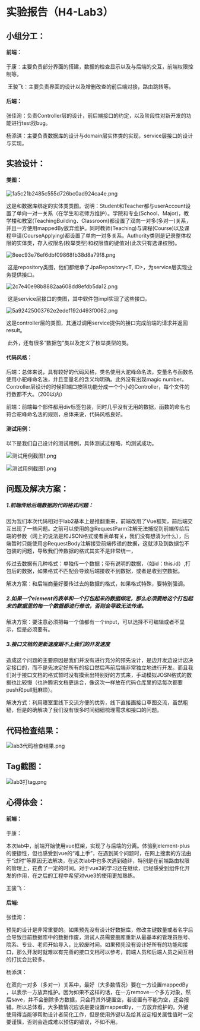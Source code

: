 # 实验报告（H4-Lab3）

## 小组分工：

#### 前端：

​	于康：主要负责部分界面的搭建，数据的检查显示以及与后端的交互，前端权限控制等。

​	王骏飞：主要负责界面的设计以及增删改查的前后端对接，路由跳转等。

#### 后端：

​	张佳洵：负责Controller层的设计，前后端接口的约定，以及阶段性对新开发的功能进行test找bug。

​	杨添淇：主要负责数据库的设计与domain层实体类的实现，service层接口的设计与实现。

## 实验设计：

#### 类图：

![1a5c21b2485c555d726bc0ad924ca4e.png](https://s2.loli.net/2022/04/15/PZyH4uzFLeBxSbR.png)

​		这是和数据库绑定的实体类类图。说明：Student和Teacher都与userAccount设置了单向一对一关系（在学生和老师方维护）。学院和专业(School、Major)，教学楼和教室(TeachingBuilding、Classroom)都设置了双向一对多(多对一)关系，并且一方使用mappedBy放弃维护。同时教师(Teaching)与课程(Course)以及课程申请(CourseApplying)都设置了单向一对多关系。Authority类则是记录整体权限的实体类，存入权限名(枚举类型)和权限值的键值对(此次只有选课权限)。

![8eec93e76ef6dbf09868fb38d8a79f8.png](https://s2.loli.net/2022/04/15/8xdn7QbPIvCuNJr.png)

​		这是repository类图，他们都继承了JpaRepository<T, ID>，为service层实现业务提供接口。

![2c7e40e98b8882aa608dd8efdb5da12.png](https://s2.loli.net/2022/04/15/V13KHMz2SiEgnXR.png)

​		这是service层接口的类图，其中软件包impl实现了这些接口。

![5a92425003762e2edef192d493f0062.png](https://s2.loli.net/2022/04/15/nwl3ym5DQL1jvUc.png)

​		这是controller层的类图，其通过调用service提供的接口完成前端的请求并返回result。

​		此外，还有很多“数据包”类以及定义了枚举类型的类。

#### 代码风格：

后端：总体来说，具有较好的代码风格，类名使用大驼峰命名法，变量名与函数名使用小驼峰命名法，并且变量名的含义均明确。此外没有出现magic number。Controller层设计的时候把端口按照功能分成一个个小的Controller，每个文件的行数都不大。（200以内）

前端：前端每个部件都用div标签包装，同时几乎没有无用的数据，函数的命名也符合驼峰命名法的规则，总体来说，代码风格良好。

#### 测试用例：

以下是我们自己设计的测试用例，具体测试过程略，均测试成功。

![测试用例截图1.png](https://s2.loli.net/2022/04/15/dnbDm5sRVNSCKgy.png)

![测试用例截图1.png](https://s2.loli.net/2022/04/15/dnbDm5sRVNSCKgy.png)

## 问题及解决方案：

##### 1.前端传给后端数据的代码格式问题：

因为我们本次代码相对于lab2基本上是推翻重来，前端改用了Vue框架，前后端交互出现了一些问题。之前可以使用的@RequestParm注解无法捕捉到前端传给后端的参数（网上的说法是和JSON格式或者表单有关，我们没有想清为什么），后端暂时只能使用@RequestBody注解接受前端传递的数据，这就涉及到数据包不包装的问题，导致我们传数据的格式其实不是非常统一，

传过去数据有几种格式：单独传一个数据；带有说明的数据，（如id：this.id）,打包后的数据，如果格式不匹配会导致后端接收不到数据，或者是收到空数据。

解决方案：和后端商量好要传过去的数据的格式，如果格式特殊，要特别强调。

##### 2.如果一个element的表单和一个打包起来的数据绑定，那么必须要给这个打包起来的数据里的每一个数据都进行修改，否则会导致无法传递。

解决方案：要注意必须把每一个值都有一个input，可以选择不可编辑或者不显示，但是必须要有。

##### 3.接口文档的更新速度跟不上我们的开发速度

造成这个问题的主要原因是我们并没有进行充分的预先设计，是边开发边设计边决定接口的，而不是先决定好所有的接口然后再前后端非常独立地进行开发。而且我们对于接口文档的格式暂时没有摸索出特别好的方式来，手动模拟JOSN格式的数据也比较慢（也许腾讯文档更适合，像这次一样放在代码仓库里的话每次都要push和pull挺麻烦）。

解决方式：利用寝室里线下交流方便的优势，线下直接画接口草图交流，虽然粗糙，但是的确解决了我们没有很多时间细细梳理需求和接口的问题。

## 代码检查结果：

![lab3代码检查结果.png](https://s2.loli.net/2022/04/15/y4NjJ9xKEadoz7X.png)

## Tag截图：

![lab3打tag.png](https://s2.loli.net/2022/04/15/FLPgrOc1zVHSYvs.png)

## 心得体会：

#### 前端：

于康：

本次lab中，前端开始使用vue框架，实现了与后端的分离。体验到element-plus的便捷性，但也感受到vue的“难上手”，在遇到某个问题时，在网上搜索的方法由于“过时”等原因无法解决，在这次lab中也多次遇到磕绊，特别是在前端路由权限的管理上，花费了一定的时间。对于vue3的学习还在继续，已经感受到组件化开发的作用，在之后的工程中希望对vue3的使用更加熟练。

王骏飞：



#### 后端:

张佳洵：

预先的设计是非常重要的。如果预先没有设计好数据库，修改主键数量或者名字后会导致目前数据库中的数据作废，测试人员需要删库重新从最基本的管理员账号、院系、专业、老师开始导入，比较废时间。如果预先没有设计好所有的功能和接口，那么开发时就难以有完善的接口文档可以参考，前端人员和后端人员之间互相的打扰会比较多。

杨添淇：

在双向一对多（多对一）关系中，最好（大多数情况）要在一方设置mappedBy ，以表示一方放弃维护。因为如果不这样的话，在一方remove一个多方对象，然后save，并不会删除多方数据，只会将其外键置空，若设置有不能为空，还会报错。所以总体看，大多数情况应该是要设置mappedBy，一方放弃维护的。外键使用得当能够帮助设计者简化工作，但是使用外键以及给其设定相关属性值时一定要谨慎，否则会造成难以预估的错误，不如不用。